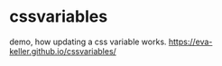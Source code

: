 # cssvariables

demo, how updating a css variable works.
https://eva-keller.github.io/cssvariables/
